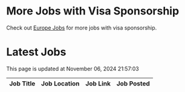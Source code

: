 # More Jobs with Visa Sponsorship

Check out [Europe Jobs](https://github.com/sureshparimi/europejobs#latest-jobs) for more jobs with visa sponsorship.

# Latest Jobs

This page is updated at November 06, 2024 21:57:03

| Job Title | Job Location | Job Link | Job Posted |
| --- | --- | --- | --- |
